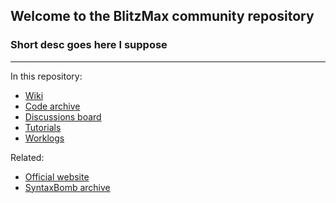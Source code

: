 ## Welcome to the BlitzMax community repository
### Short desc goes here I suppose

---

In this repository:
* [Wiki](../../wiki)
* [Code archive](/code%20archive)
* [Discussions board](../../discussions)
* [Tutorials](../../discussions/categories/tutorials)
* [Worklogs](../../discussions/categories/worklogs)

Related:
* [Official website](https://blitzmax.org)
* [SyntaxBomb archive](../../../SyntaxBomb-Backup)

